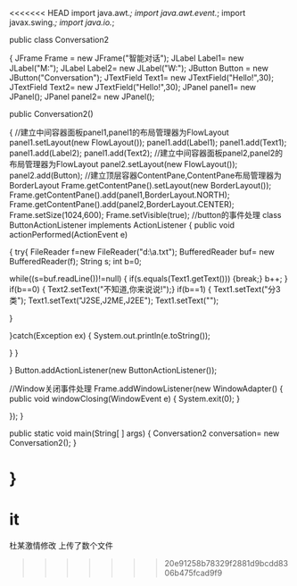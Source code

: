 <<<<<<< HEAD
import java.awt.*;
import java.awt.event.*;
import javax.swing.*;
import java.io.*;


public class Conversation2


{
JFrame Frame = new JFrame("智能对话");
JLabel Label1= new JLabel("M:");
JLabel Label2= new JLabel("W:");
JButton Button = new JButton("Conversation");
JTextField Text1= new JTextField("Hello!",30);
JTextField Text2= new JTextField("Hello!",30);
JPanel panel1= new JPanel();
JPanel panel2= new JPanel();

public Conversation2()

{ //建立中间容器面板panel1,panel1的布局管理器为FlowLayout
panel1.setLayout(new FlowLayout());
panel1.add(Label1);
panel1.add(Text1);
panel1.add(Label2);
panel1.add(Text2);
//建立中间容器面板panel2,panel2的布局管理器为FlowLayout
panel2.setLayout(new FlowLayout());
panel2.add(Button);
//建立顶层容器ContentPane,ContentPane布局管理器为BorderLayout
Frame.getContentPane().setLayout(new BorderLayout());
Frame.getContentPane().add(panel1,BorderLayout.NORTH);
Frame.getContentPane().add(panel2,BorderLayout.CENTER);
Frame.setSize(1024,600);
Frame.setVisible(true);
//button的事件处理
class ButtonActionListener implements ActionListener
{
public void actionPerformed(ActionEvent e)


{
try{
FileReader f=new FileReader("d:\\a.txt");
BufferedReader buf= new BufferedReader(f);
String s;
int b=0;

while((s=buf.readLine())!=null)
{
if(s.equals(Text1.getText()))
{break;}
b++; }
if(b==0)
{ Text2.setText("不知道,你来说说!");}
if(b==1)
{ Text1.setText("分3类");
Text1.setText("J2SE,J2ME,J2EE");
Text1.setText("");

}

}catch(Exception ex)
{
System.out.println(e.toString());

}
}



}
Button.addActionListener(new ButtonActionListener());

//Window关闭事件处理
Frame.addWindowListener(new WindowAdapter()
{ public void windowClosing(WindowEvent e)
{
System.exit(0);
}


});
}



public static void main(String[ ] args)
{
Conversation2 conversation= new Conversation2();
}



}
=======
# it
杜某激情修改
上传了数个文件
>>>>>>> 20e91258b78329f2881d9bcdd8306b475fcad9f9
